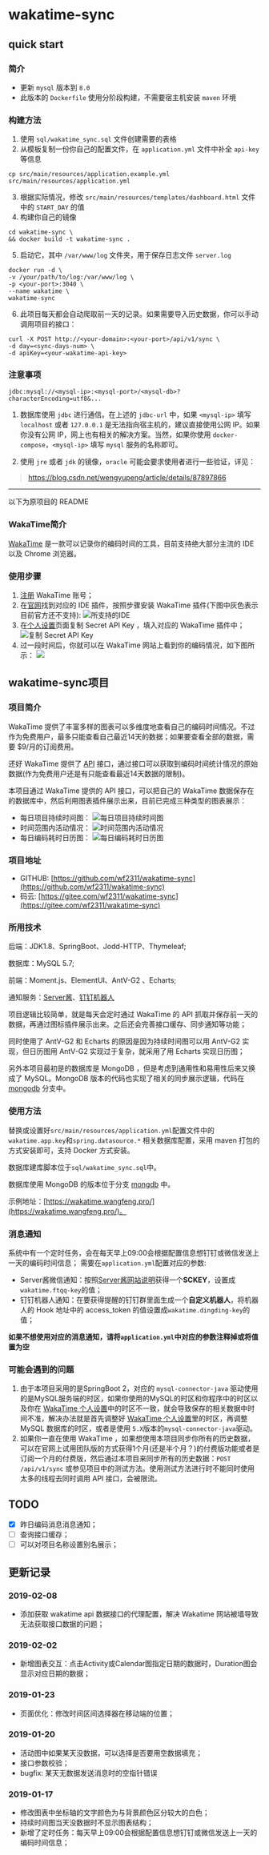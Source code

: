 # wakatime-sync

## quick start
### 简介
* 更新 `mysql` 版本到 `8.0`
* 此版本的 `Dockerfile` 使用分阶段构建，不需要宿主机安装 `maven` 环境

### 构建方法
1. 使用 `sql/wakatime_sync.sql` 文件创建需要的表格
2. 从模板复制一份你自己的配置文件，在 `application.yml` 文件中补全 `api-key` 等信息
```shell
cp src/main/resources/application.example.yml src/main/resources/application.yml
```
3. 根据实际情况，修改 `src/main/resources/templates/dashboard.html` 文件中的 `START_DAY` 的值
4. 构建你自己的镜像
```shell
cd wakatime-sync \
&& docker build -t wakatime-sync .
```
5. 启动它，其中 `/var/www/log` 文件夹，用于保存日志文件 `server.log`
```shell
docker run -d \
-v /your/path/to/log:/var/www/log \
-p <your-port>:3040 \
--name wakatime \
wakatime-sync
```
6. 此项目每天都会自动爬取前一天的记录。如果需要导入历史数据，你可以手动调用项目的接口：
```shell
curl -X POST http://<your-domain>:<your-port>/api/v1/sync \
-d day=<sync-days-num> \
-d apiKey=<your-wakatime-api-key>
```

### 注意事项
```
jdbc:mysql://<mysql-ip>:<mysql-port>/<mysql-db>?characterEncoding=utf8&...
```
1. 数据库使用 `jdbc` 进行通信。在上述的 `jdbc-url` 中，如果 `<mysql-ip>` 填写 `localhost` 或者 `127.0.0.1` 是无法指向宿主机的，建议直接使用公网 IP。如果你没有公网 IP，网上也有相关的解决方案。当然，如果你使用 `docker-compose`，`<mysql-ip>` 填写 `mysql` 服务的名称即可。

2. 使用 `jre` 或者 `jdk` 的镜像，`oracle` 可能会要求使用者进行一些验证，详见：
> https://blog.csdn.net/wengyupeng/article/details/87897866

---
以下为原项目的 README

### WakaTime简介 
[WakaTime](https://wakatime.com/) 是一款可以记录你的编码时间的工具，目前支持绝大部分主流的 IDE 以及 Chrome 浏览器。

### 使用步骤
1. [注册](https://wakatime.com/signup) WakaTime 账号；
2. 在[官网](https://wakatime.com/plugins)找到对应的 IDE 插件，按照步骤安装 WakaTime 插件(下图中灰色表示目前官方还不支持):
![所支持的IDE](https://file.wf2311.com/images/20190111125101.png)
3. 在[个人设置](https://wakatime.com/settings/account)页面复制 Secret API Key ，填入对应的 WakaTime 插件中；
![复制 Secret API Key](https://file.wf2311.com/images/20190111124627.png)
4. 过一段时间后，你就可以在 WakaTime 网站上看到你的编码情况，如下图所示： 
![](https://file.wf2311.com/images/20190111125255.png)

## wakatime-sync项目
### 项目简介
  WakaTime 提供了丰富多样的图表可以多维度地查看自己的编码时间情况。不过作为免费用户，最多只能查看自己最近14天的数据；如果要查看全部的数据，需要 $9/月的订阅费用。

  还好 WakaTime 提供了 [API](https://wakatime.com/developers) 接口，通过接口可以获取到编码时间统计情况的原始数据(作为免费用户还是有只能查看最近14天数据的限制)。

  本项目通过 WakaTime 提供的 API 接口，可以把自己的 WakaTime 数据保存在的数据库中，然后利用图表插件展示出来，目前已完成三种类型的图表展示：
- 每日项目持续时间图：
  ![每日项目持续时间图](https://file.wf2311.com/images/20190115180738.png)
- 时间范围内活动情况：
  ![时间范围内活动情况](https://file.wf2311.com/images/20190115180838.png)
- 每日编码耗时日历图：
  ![每日编码耗时日历图](https://file.wf2311.com/images/20190115180946.png)

### 项目地址
- GITHUB: [https://github.com/wf2311/wakatime-sync](https://github.com/wf2311/wakatime-sync)
- 码云: [https://gitee.com/wf2311/wakatime-sync](https://gitee.com/wf2311/wakatime-sync)

### 所用技术
后端：JDK1.8、SpringBoot、Jodd-HTTP、Thymeleaf;

数据库：MySQL 5.7;

前端：Moment.js、ElementUI、AntV-G2 、Echarts;

通知服务：[Server酱](http://sc.ftqq.com/3.version)、[钉钉机器人](https://open-doc.dingtalk.com/docs/doc.htm?spm=a219a.7629140.0.0.61074a9747Wldt&treeId=257&articleId=105735&docType=1)

项目逻辑比较简单，就是每天会定时通过 WakaTime 的 API 抓取并保存前一天的数据，再通过图标插件展示出来。之后还会完善接口缓存、同步通知等功能；

同时使用了 AntV-G2 和 Echarts 的原因是因为持续时间图可以用 AntV-G2 实现，但日历图用 AntV-G2 实现过于复杂，就采用了用 Echarts 实现日历图；

另外本项目最初是的数据库是 MongoDB ，但是考虑到通用性和易用性后来又换成了 MySQL。MongoDB 版本的代码也实现了相关的同步展示逻辑，代码在 [mongodb](https://github.com/wf2311/wakatime-sync/tree/mongdb) 分支中。

### 使用方法
替换或设置好`src/main/resources/application.yml`配置文件中的`wakatime.app.key`和`spring.datasource.*` 相关数据库配置，采用 maven 打包的方式安装即可，支持 Docker 方式安装。

数据库建库脚本位于`sql/wakatime_sync.sql`中。

数据库使用 MongoDB 的版本位于分支 [mongdb](https://github.com/wf2311/wakatime-sync/tree/mongdb) 中。

示例地址：[https://wakatime.wangfeng.pro/](https://wakatime.wangfeng.pro/)。

### 消息通知
系统中有一个定时任务，会在每天早上09:00会根据配置信息想钉钉或微信发送上一天的编码时间信息；
需要在`application.yml`配置对应的参数:
- Server酱微信通知：按照[Server酱网站说明](http://sc.ftqq.com/3.version)获得一个**SCKEY**，设置成`wakatime.ftqq-key`的值；
- 钉钉机器人通知：在要获得提醒的钉钉群里面生成一个**自定义机器人**，将机器人的 Hook 地址中的 access_token 的值设置成`wakatime.dingding-key`的值；

**如果不想使用对应的消息通知，请将`application.yml`中对应的参数注释掉或将值置为空**


### 可能会遇到的问题

1. 由于本项目采用的是SpringBoot 2，对应的 `mysql-connector-java`  驱动使用的是MySQL服务端的时区，如果你使用的MySQL的时区和你程序中的时区以及你在 [WakaTime 个人设置](https://wakatime.com/settings/preferences)中的时区不一致，就会导致保存的相关数据中时间不准，解决办法就是首先调整好 [WakaTime 个人设置](https://wakatime.com/settings/preferences)里的时区，再调整 MySQL 数据库的时区，或者是使用 `5.X`版本的`mysql-connector-java`驱动。
2. 如果你一直在使用 WakaTime ，如果想使用本项目同步你所有的历史数据，可以在官网上试用团队版的方式获得1个月(还是半个月？)的付费版功能或者是订阅一个月的付费版，然后通过本项目来同步所有的历史数据：`POST /api/v1/sync` 或参见项目中的测试方法。使用测试方法进行时不能同时使用太多的线程去同时调用 API 接口，会被限流。

## TODO
- [X] 昨日编码消息消息通知；
- [ ] 查询接口缓存；
- [ ] 可以对项目名称设置别名展示；

## 更新记录
### 2019-02-08
- 添加获取 wakatime api 数据接口的代理配置，解决 Wakatime 网站被墙导致无法获取接口数据的问题；
### 2019-02-02
- 新增图表交互：点击Activity或Calendar图指定日期的数据时，Duration图会显示对应日期的数据；
### 2019-01-23
- 页面优化：修改时间区间选择器在移动端的位置；
### 2019-01-20
- 活动图中如果某天没数据，可以选择是否要用空数据填充；
- 接口参数校验；
- bugfix: 某天无数据发送消息时的空指针错误
### 2019-01-17
- 修改图表中坐标轴的文字颜色为与背景颜色区分较大的白色；
- 持续时间图当天没数据时不显示图表结构；
- 新增了定时任务：每天早上09:00会根据配置信息想钉钉或微信发送上一天的编码时间信息；